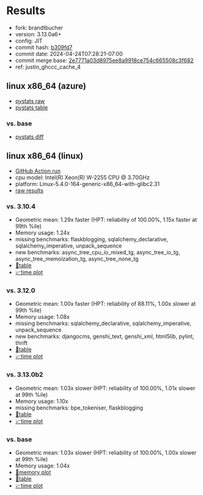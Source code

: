 # Results

- fork: brandtbucher
- version: 3.13.0a6+
- config: JIT
- commit hash: [b309fd7](https://github.com/brandtbucher/cpython/commit/b309fd7)
- commit date: 2024-04-24T07:28:21-07:00
- commit merge base: [2e7771a03d8975ee8a9918ce754c665508c3f682](https://github.com/brandtbucher/cpython/commit/2e7771a03d8975ee8a9918ce754c665508c3f682)
- ref: justin_ghccc_cache_4

## linux x86_64 (azure)

- [pystats raw](bm-20240424-azure-x86_64-brandtbucher-justin_ghccc_cache_4-3.13.0a6%2B-b309fd7-pystats.json)
- [pystats table](bm-20240424-azure-x86_64-brandtbucher-justin_ghccc_cache_4-3.13.0a6%2B-b309fd7-pystats.md)

### vs. base

- [pystats diff](bm-20240424-azure-x86_64-brandtbucher-justin_ghccc_cache_4-3.13.0a6%2B-b309fd7-pystats-vs-base.md)

## linux x86_64 (linux)

- [GitHub Action run](https://github.com/faster-cpython/benchmarking/actions/runs/8818299374)
- cpu model: Intel(R) Xeon(R) W-2255 CPU @ 3.70GHz
- platform: Linux-5.4.0-164-generic-x86_64-with-glibc2.31
- [raw results](bm-20240424-linux-x86_64-brandtbucher-justin_ghccc_cache_4-3.13.0a6%2B-b309fd7.json)

### vs. 3.10.4

- Geometric mean: 1.29x faster (HPT: reliability of 100.00%, 1.15x faster at 99th %ile)
- Memory usage: 1.24x
- missing benchmarks: flaskblogging, sqlalchemy_declarative, sqlalchemy_imperative, unpack_sequence
- new benchmarks: async_tree_cpu_io_mixed_tg, async_tree_io_tg, async_tree_memoization_tg, async_tree_none_tg
- [📄table](bm-20240424-linux-x86_64-brandtbucher-justin_ghccc_cache_4-3.13.0a6%2B-b309fd7-vs-3.10.4.md)
- [📈time plot](bm-20240424-linux-x86_64-brandtbucher-justin_ghccc_cache_4-3.13.0a6%2B-b309fd7-vs-3.10.4.svg)

### vs. 3.12.0

- Geometric mean: 1.00x faster (HPT: reliability of 88.11%, 1.00x slower at 99th %ile)
- Memory usage: 1.08x
- missing benchmarks: sqlalchemy_declarative, sqlalchemy_imperative, unpack_sequence
- new benchmarks: djangocms, genshi_text, genshi_xml, html5lib, pylint, thrift
- [📄table](bm-20240424-linux-x86_64-brandtbucher-justin_ghccc_cache_4-3.13.0a6%2B-b309fd7-vs-3.12.0.md)
- [📈time plot](bm-20240424-linux-x86_64-brandtbucher-justin_ghccc_cache_4-3.13.0a6%2B-b309fd7-vs-3.12.0.svg)

### vs. 3.13.0b2

- Geometric mean: 1.03x slower (HPT: reliability of 100.00%, 1.01x slower at 99th %ile)
- Memory usage: 1.10x
- missing benchmarks: bpe_tokeniser, flaskblogging
- [📄table](bm-20240424-linux-x86_64-brandtbucher-justin_ghccc_cache_4-3.13.0a6%2B-b309fd7-vs-3.13.0b2.md)
- [📈time plot](bm-20240424-linux-x86_64-brandtbucher-justin_ghccc_cache_4-3.13.0a6%2B-b309fd7-vs-3.13.0b2.svg)

### vs. base

- Geometric mean: 1.03x slower (HPT: reliability of 100.00%, 1.00x slower at 99th %ile)
- Memory usage: 1.04x
- [🧠memory plot](bm-20240424-linux-x86_64-brandtbucher-justin_ghccc_cache_4-3.13.0a6%2B-b309fd7-vs-base-mem.svg)
- [📄table](bm-20240424-linux-x86_64-brandtbucher-justin_ghccc_cache_4-3.13.0a6%2B-b309fd7-vs-base.md)
- [📈time plot](bm-20240424-linux-x86_64-brandtbucher-justin_ghccc_cache_4-3.13.0a6%2B-b309fd7-vs-base.svg)

